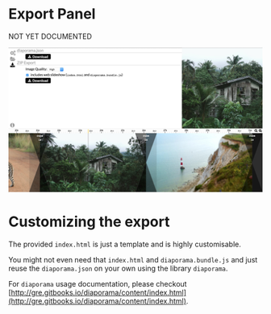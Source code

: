 Export Panel
============

NOT YET DOCUMENTED

![](imgs/overview/4.jpg)


Customizing the export
======================

The provided `index.html` is just a template and is highly customisable.

You might not even need that `index.html` and `diaporama.bundle.js` and just reuse the `diaporama.json` on your own using the library `diaporama`.

For `diaporama` usage documentation, please checkout [http://gre.gitbooks.io/diaporama/content/index.html](http://gre.gitbooks.io/diaporama/content/index.html).
